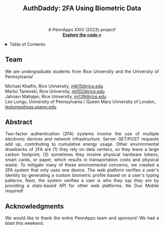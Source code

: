 <br />
<div align="center">
  <h2>AuthDaddy: 2FA Using Biometric Data</h2>
  
  <br/>

  <p align="center">
    A PennApps XXIV (2023) project!
    <br />
    <a href="https://github.com/Mahajanet/AuthDaddy"><strong>Explore the code »</strong></a>
  </p>
</div>

<!-- TABLE OF CONTENTS -->
<details>
  <summary>Table of Contents</summary>
  <ol>
    <li><a href="#team">Team</a></li>
    <li><a href="#abstract">Abstract</a></li>
    <li><a href="#acknowledgments">Acknowledgments</a></li>
  </ol>
</details>

<!-- Team -->
## Team
<p align="justify">
  We are undergraduate students from Rice University and the University of Pennsylvania!
</p>
<p>
  Michael Khalfin, Rice University, <a href="mailto:mlk15@rice.edu">mlk15@rice.edu</a><br>
  Marko Tanevski, Rice University, <a href="mailto:mt102@rice.edu">mt102@rice.edu</a><br>
  Jahnavi Mahajan, Rice University, <a href="mailto:jm139@rice.edu">jm139@rice.edu</a><br>
  Leo Lungu, University of Pennsylvania / Queen Mary University of London, <a href="mailto:leolungu@sas.upenn.edu">leolungu@sas.upenn.edu</a>
</p>

<!-- Abstract -->
## Abstract
<div align="left">
  <p align="justify">
    Two-factor authentication (2FA) systems involve the use of multiple electronic devices and network infrastructure. Server GET/POST requests add up, contributing to 
    cumulative energy usage. Other environmental drawbacks of 2FA are (1) they rely on data centers, so they leave a large carbon footprint; (2) sometimes they involve physical
    hardware tokens, smart cards, or paper, which results in transportation costs and physical waste. To mitigate many of these environmental concerns, we created a 2FA system that
    only uses one device. The web platform verifies a user's identity by generating a custom biometric profile based on a user's typing patterns. Next, the system verifies a user is
    who they say they are by providing a stats-based API for other web platforms. No Duo Mobile required!
  </p>
</div>

<!-- Acknowledgments -->
## Acknowledgments
<div align="left">
  <p align="justify">
    We would like to thank the entire PennApps team and sponsors! We had a blast this weekend.
  </p>
</div>

